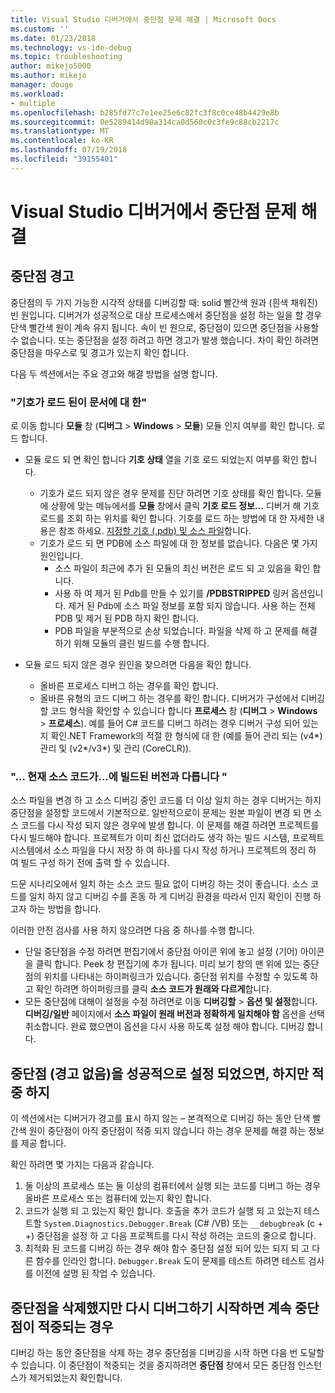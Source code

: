 ```yaml
---
title: Visual Studio 디버거에서 중단점 문제 해결 | Microsoft Docs
ms.custom: ''
ms.date: 01/23/2018
ms.technology: vs-ide-debug
ms.topic: troubleshooting
author: mikejo5000
ms.author: mikejo
manager: douge
ms.workload:
- multiple
ms.openlocfilehash: b285fd77c7e1ee25e6c82fc3f8c0ce48b4429e8b
ms.sourcegitcommit: 0e5289414d90a314ca0d560c0c3fe9c88cb2217c
ms.translationtype: MT
ms.contentlocale: ko-KR
ms.lasthandoff: 07/19/2018
ms.locfileid: "39155401"
---
```

# <a name="troubleshoot-breakpoints-in-the-visual-studio-debugger"></a>Visual Studio 디버거에서 중단점 문제 해결

## <a name="breakpoint-warnings"></a>중단점 경고

중단점의 두 가지 가능한 시각적 상태를 디버깅할 때: solid 빨간색 원과 (흰색 채워진) 빈 원입니다. 디버거가 성공적으로 대상 프로세스에서 중단점을 설정 하는 일을 할 경우 단색 빨간색 원이 계속 유지 됩니다. 속이 빈 원으로, 중단점이 있으면 중단점을 사용할 수 없습니다. 또는 중단점을 설정 하려고 하면 경고가 발생 했습니다. 차이 확인 하려면 중단점을 마우스로 및 경고가 있는지 확인 합니다.

다음 두 섹션에서는 주요 경고와 해결 방법을 설명 합니다. 

### <a name="no-symbols-have-been-loaded-for-this-document"></a>"기호가 로드 된이 문서에 대 한" 

로 이동 합니다 **모듈** 창 (**디버그** > **Windows** > **모듈**) 모듈 인지 여부를 확인 합니다. 로드 합니다.  
* 모듈 로드 되 면 확인 합니다 **기호 상태** 열을 기호 로드 되었는지 여부를 확인 합니다. 
  * 기호가 로드 되지 않은 경우 문제를 진단 하려면 기호 상태를 확인 합니다. 모듈에 상황에 맞는 메뉴에서를 **모듈** 창에서 클릭 **기호 로드 정보...**  디버거 해 기호 로드를 조회 하는 위치를 확인 합니다. 기호를 로드 하는 방법에 대 한 자세한 내용은 참조 하세요. [지정할 기호 (.pdb) 및 소스 파일](../debugger/specify-symbol-dot-pdb-and-source-files-in-the-visual-studio-debugger.md)합니다.  
  * 기호가 로드 되 면 PDB에 소스 파일에 대 한 정보를 없습니다. 다음은 몇 가지 원인입니다. 
    * 소스 파일이 최근에 추가 된 모듈의 최신 버전은 로드 되 고 있음을 확인 합니다.  
    * 사용 하 여 제거 된 Pdb를 만들 수 있기를 **/PDBSTRIPPED** 링커 옵션입니다. 제거 된 Pdb에 소스 파일 정보를 포함 되지 않습니다. 사용 하는 전체 PDB 및 제거 된 PDB 하지 확인 합니다.  
    * PDB 파일을 부분적으로 손상 되었습니다. 파일을 삭제 하 고 문제를 해결 하기 위해 모듈의 클린 빌드를 수행 합니다. 

* 모듈 로드 되지 않은 경우 원인을 찾으려면 다음을 확인 합니다. 
  * 올바른 프로세스 디버그 하는 경우를 확인 합니다. 
  * 올바른 유형의 코드 디버그 하는 경우를 확인 합니다. 디버거가 구성에서 디버깅할 코드 형식을 확인할 수 있습니다 합니다 **프로세스** 창 (**디버그** > **Windows**  >  **프로세스**). 예를 들어 C# 코드를 디버그 하려는 경우 디버거 구성 되어 있는지 확인.NET Framework의 적절 한 형식에 대 한 (예를 들어 관리 되는 (v4\*) 관리 및 (v2\*/v3\*) 및 관리 (CoreCLR)). 

### <a name="-the-current-source-code-is-different-from-the-version-built-into"></a>"… 현재 소스 코드가...에 빌드된 버전과 다릅니다 " 

소스 파일을 변경 하 고 소스 디버깅 중인 코드를 더 이상 일치 하는 경우 디버거는 하지 중단점을 설정할 코드에서 기본적으로. 일반적으로이 문제는 원본 파일이 변경 되 면 소스 코드를 다시 작성 되지 않은 경우에 발생 합니다. 이 문제를 해결 하려면 프로젝트를 다시 빌드해야 합니다. 프로젝트가 이미 최신 없더라도 생각 하는 빌드 시스템, 프로젝트 시스템에서 소스 파일을 다시 저장 하 여 하나를 다시 작성 하거나 프로젝트의 정리 하 여 빌드 구성 하기 전에 출력 할 수 있습니다. 

드문 시나리오에서 일치 하는 소스 코드 필요 없이 디버깅 하는 것이 좋습니다. 소스 코드를 일치 하지 않고 디버깅 수를 혼동 하 게 디버깅 환경을 따라서 인지 확인이 진행 하고자 하는 방법을 합니다.  

이러한 안전 검사를 사용 하지 않으려면 다음 중 하나를 수행 합니다. 
* 단일 중단점을 수정 하려면 편집기에서 중단점 아이콘 위에 놓고 설정 (기어) 아이콘을 클릭 합니다. Peek 창 편집기에 추가 됩니다. 미리 보기 창의 맨 위에 있는 중단점의 위치를 나타내는 하이퍼링크가 있습니다. 중단점 위치를 수정할 수 있도록 하 고 확인 하려면 하이퍼링크를 클릭 **소스 코드가 원래와 다르게**합니다.
* 모든 중단점에 대해이 설정을 수정 하려면로 이동 **디버깅할** > **옵션 및 설정**합니다. **디버깅/일반** 페이지에서 **소스 파일이 원래 버전과 정확하게 일치해야 함** 옵션을 선택 취소합니다. 완료 했으면이 옵션을 다시 사용 하도록 설정 해야 합니다. 디버깅 합니다. 

## <a name="the-breakpoint-was-successfully-set-no-warning-but-didnt-hit"></a>중단점 (경고 없음)을 성공적으로 설정 되었으면, 하지만 적중 하지 

이 섹션에서는 디버거가 경고를 표시 하지 않는 – 본격적으로 디버깅 하는 동안 단색 빨간색 원이 중단점이 아직 중단점이 적중 되지 않습니다 하는 경우 문제를 해결 하는 정보를 제공 합니다. 

확인 하려면 몇 가지는 다음과 같습니다. 
1. 둘 이상의 프로세스 또는 둘 이상의 컴퓨터에서 실행 되는 코드를 디버그 하는 경우 올바른 프로세스 또는 컴퓨터에 있는지 확인 합니다.  
2. 코드가 실행 되 고 있는지 확인 합니다. 호출을 추가 코드가 실행 되 고 있는지 테스트할 `System.Diagnostics.Debugger.Break` (C# /VB) 또는 `__debugbreak` (c + +) 중단점을 설정 하 고 다음 프로젝트를 다시 작성 하려는 코드의 줄으로 합니다. 
3. 최적화 된 코드를 디버깅 하는 경우 해야 함수 중단점 설정 되어 있는 되지 되 고 다른 함수를 인라인 합니다. `Debugger.Break` 도이 문제를 테스트 하려면 테스트 검사를 이전에 설명 된 작업 수 있습니다. 

## <a name="i-deleted-a-breakpoint-but-i-continue-to-hit-it-when-i-start-debugging-again"></a>중단점을 삭제했지만 다시 디버그하기 시작하면 계속 중단점이 적중되는 경우 

디버깅 하는 동안 중단점을 삭제 하는 경우 중단점을 디버깅을 시작 하면 다음 번 도달할 수 있습니다. 이 중단점이 적중되는 것을 중지하려면 **중단점** 창에서 모든 중단점 인스턴스가 제거되었는지 확인합니다.  
